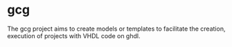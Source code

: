 # gcg
The gcg project aims to create models or templates to facilitate the creation, execution of projects with VHDL code on ghdl.
